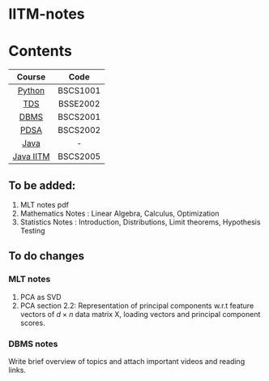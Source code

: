 # IITM-notes

# Contents
| Course | Code |  
|:------:|:----:|
| [Python](./Python_IITM/python_notes.md)  | BSCS1001 |
| [TDS](./TDS/TDS_notes.md) | BSSE2002 |
| [DBMS](./DBMS/DBMS.md) | BSCS2001 |
| [PDSA](./PDSA/main.md) | BSCS2002 |
| [Java](./java-stuff/main.md) | - |
| [Java IITM](./java-stuff/java-files-IITM/main.md) | BSCS2005 |

## To be added:

1. MLT notes pdf
3. Mathematics Notes : Linear Algebra, Calculus, Optimization
4. Statistics Notes : Introduction, Distributions, Limit theorems, Hypothesis Testing

## To do changes
### MLT notes

1. PCA as SVD
2. PCA section 2.2: Representation of principal components w.r.t feature vectors of $d \times n$ data matrix X, loading vectors and principal component scores.

### DBMS notes
Write brief overview of topics and attach important videos and reading links.



